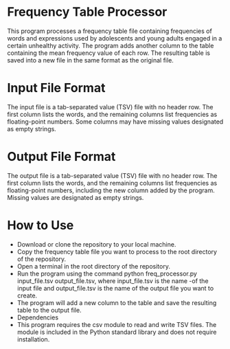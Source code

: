 # Frequency Table Processor
This program processes a frequency table file containing frequencies of words and expressions used by adolescents and young adults engaged in a certain unhealthy activity. The program adds another column to the table containing the mean frequency value of each row. The resulting table is saved into a new file in the same format as the original file.

# Input File Format
The input file is a tab-separated value (TSV) file with no header row. The first column lists the words, and the remaining columns list frequencies as floating-point numbers. Some columns may have missing values designated as empty strings.

# Output File Format
The output file is a tab-separated value (TSV) file with no header row. The first column lists the words, and the remaining columns list frequencies as floating-point numbers, including the new column added by the program. Missing values are designated as empty strings.

# How to Use
- Download or clone the repository to your local machine.
- Copy the frequency table file you want to process to the root directory of the repository.
- Open a terminal in the root directory of the repository.
- Run the program using the command python freq_processor.py input_file.tsv output_file.tsv, where input_file.tsv is the    name -of the input file and output_file.tsv is the name of the output file you want to create.
- The program will add a new column to the table and save the resulting table to the output file.
- Dependencies
- This program requires the csv module to read and write TSV files. The module is included in the Python standard library and does not require installation.
